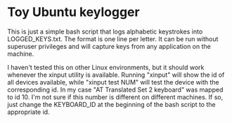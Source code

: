 # Toy Ubuntu keylogger

This is just a simple bash script that logs alphabetic keystrokes into LOGGED_KEYS.txt. The format is one line per letter.
It can be run without superuser privileges and will capture keys from any application on the machine.

I haven't tested this on other Linux environments, but it should work whenever the xinput utility is available.
Running "xinput" will show the id of all devices available, while "xinput test NUM" will test the device with the corresponding id.
In my case "AT Translated Set 2 keyboard" was mapped to id 10. I'm not sure if this number is different on different machines. If so,
just change the KEYBOARD_ID at the beginning of the bash script to the appropriate id.

